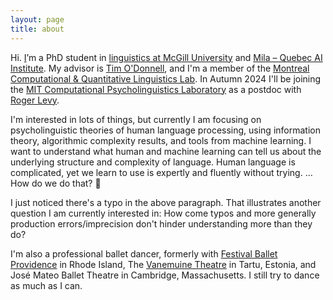 ```yaml
---
layout: page
title: about
---
```


Hi. [I](/assets/j.png)’m a PhD student in [linguistics at McGill University](https://mcgill.ca/linguistics/) and [Mila – Quebec AI Institute](https://mila.quebec/). My advisor is [Tim O'Donnell](https://todonnell.github.io/), and I'm a member of the [Montreal Computational & Quantitative Linguistics Lab](https://mcqll.org/). In Autumn 2024 I'll be joining the [MIT Computational Psycholinguistics Laboratory](http://cpl.mit.edu/) as a postdoc with [Roger Levy](https://www.mit.edu/~rplevy/). 
<!-- under an [NSF SBE](https://new.nsf.gov/funding/opportunities/sbe-postdoctoral-research-fellowships-sprf) postdoctoral research fellowship. -->

I'm interested in lots of things, but currently I am focusing on psycholinguistic theories of human language processing, using information theory, algorithmic complexity results, and tools from machine learning. I want to understand what human and machine learning can tell us about the underlying structure and complexity of language.  Human language is complicated, yet we learn to use is expertly and fluently without trying. …How do we do that? 🤔 

I just noticed there's a typo in the above paragraph. That illustrates another question I am currently interested in: How come typos and more generally production errors/imprecision don't hinder understanding more than they do?

I'm also a professional ballet dancer, formerly with [Festival Ballet Providence](http://www.festivalballetprovidence.org) in Rhode Island, The [Vanemuine Theatre](https://www.vanemuine.ee/people/jacob-hoover/?lang=en) in Tartu, Estonia, and José Mateo Ballet Theatre in Cambridge, Massachusetts.  I still try to dance as much as I can.

<!-- CV moved to navbar. See _includes/header.html -->